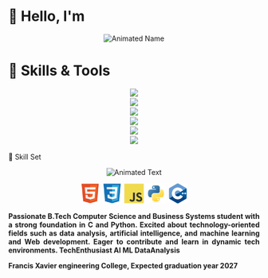 # 👋 Hello, I'm 
<p align="center">
  <img src="https://readme-typing-svg.herokuapp.com?color=%2336BCF7&lines=Mohamed+Mydeen+Shahabudeen+M" alt="Animated Name">
</p>

# 🔧 Skills & Tools

<p align="center">
  <img src="https://img.shields.io/badge/-HTML5-E34F26?style=flat&logo=html5&logoColor=white" />
<br>
  <img src="https://img.shields.io/badge/-CSS3-1572B6?style=flat&logo=css3&logoColor=white" />
<br>
  <img src="https://img.shields.io/badge/-JavaScript-F7DF1E?style=flat&logo=javascript&logoColor=black" />
<br>
  <img src="https://img.shields.io/badge/-Python-3776AB?style=flat&logo=python&logoColor=white" />
<br>
  <img src="https://img.shields.io/badge/-C++-00599C?style=flat&logo=cplusplus&logoColor=white" />
<br>
  <img src="https://img.shields.io/badge/-Machine Learning-ff6f00?style=flat" />
</p>


 🚀 Skill Set

<p align="center">
  <img src="https://readme-typing-svg.herokuapp.com?color=%2336BCF7&lines=Web+Developer+%7C+AI+Enthusiast" alt="Animated Text">
</p>

<p align="center">
  <img src="https://raw.githubusercontent.com/devicons/devicon/master/icons/html5/html5-original.svg" width="40" height="40"/>
  <img src="https://raw.githubusercontent.com/devicons/devicon/master/icons/css3/css3-original.svg" width="40" height="40"/>
  <img src="https://raw.githubusercontent.com/devicons/devicon/master/icons/javascript/javascript-original.svg" width="40" height="40"/>
  <img src="https://raw.githubusercontent.com/devicons/devicon/master/icons/python/python-original.svg" width="40" height="40"/>
  <img src="https://raw.githubusercontent.com/devicons/devicon/master/icons/cplusplus/cplusplus-original.svg" width="40" height="40"/>
</p>

<p align= "justify">
<b>Passionate B.Tech Computer Science and Business Systems student with a strong foundation in C and Python. Excited about technology-oriented fields such as data analysis, artificial intelligence, and machine learning and Web development. 
Eager to contribute and learn in dynamic tech environments. <span style="colour:"red";>TechEnthusiast AI ML DataAnalysis</span>

Francis Xavier engineering College,  Expected graduation year 2027</b>

</p>